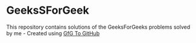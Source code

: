 # GeeksSForGeek
This repository contains solutions of the GeeksForGeeks problems solved by me - Created using [GfG To GitHub](https://github.com/AtharvaNanavate/GfG-To-GitHub)
